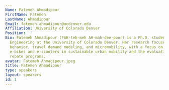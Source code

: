 ```yaml
---
Name: Fatemeh Ahmadipour
FirstName: Fatemeh
LastName: Ahmadipour
Email: fatemeh.ahmadipour@ucdenver.edu
Affiliation: University of Colorado Denver
Position: ''
Bio: Fatemeh Ahmadipour (FAH-teh-meh AH-mah-dee-poor) is a Ph.D. student in Transportation
  Engineering at the University of Colorado Denver. Her research focuses on travel
  behavior, travel demand modeling, and micromobility, with a focus on the role of
  e-bikes and e-scooters in sustainable urban mobility and the evaluation of e-bike
  rebate programs.
avatar: Fatemeh Ahmadipour.jpeg
title: Fatemeh Ahmadipour
type: speakers
layout: speakers
id: 1
---
```

